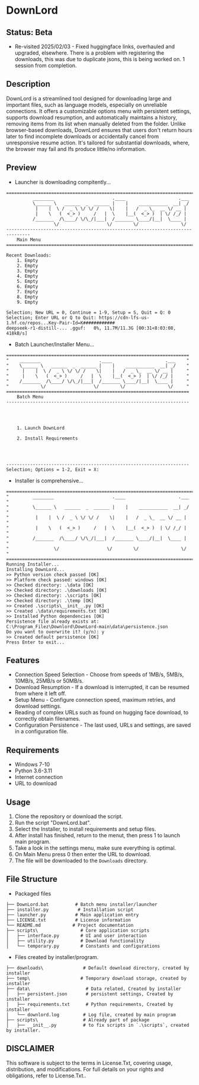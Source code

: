 # DownLord
## Status: Beta
- Re-visited 2025/02/03 - Fixed huggingface links, overhauled and upgraded, elsewhere. There is a problem with registering the downloads, this was due to duplicate jsons, this is being worked on. 1 session from completion.

## Description
DownLord is a streamlined tool designed for downloading large and important files, such as language models, especially on unreliable connections. It offers a customizable options menu with persistent settings, supports download resumption, and automatically maintains a history, removing items from its list when manually deleted from the folder. Unlike browser-based downloads, DownLord ensures that users don't return hours later to find incomplete downloads or accidentally cancel from unresponsive resume action. It's tailored for substantial downloads, where, the browser may fail and lfs produce little/no information.

## Preview
- Launcher is downloading compitently...
```
===============================================================================
          ________                      .____                    .___
          \______ \   ______  _  ______ |    |    ___________  __| _/
           |    |  \ /  _ \ \/ \/ /    \|    |   /  _ \_  __ \/ __ |
           |    \   (  <_> )     /   |  \    |__(  <_> )  | \/ /_/ |
          /_______  /\____/ \/\_/|___|  /_______ \____/|__|  \____ |
                  \/                  \/        \/                \/
-------------------------------------------------------------------------------
    Main Menu
===============================================================================

Recent Downloads:
    1. Empty
    2. Empty
    3. Empty
    4. Empty
    5. Empty
    6. Empty
    7. Empty
    8. Empty
    9. Empty

Selection; New URL = 0, Continue = 1-9, Setup = S, Quit = Q: 0
Selection; Enter URL or Q to Quit: https://cdn-lfs-us-1.hf.co/repos...Key-Pair-Id=K############
deepseek-r1-distill-... .gguf:   0%, 11.7M/11.3G [00:31<8:03:08, 418kB/s]
```
- Batch Launcher/Installer Menu...
```
=====================================================================
"    ________                      .____                    .___    "
"    \______ \   ______  _  ______ |    |    ___________  __| _/    "
"     |    |  \ /  _ \ \/ \/ /    \|    |   /  _ \_  __ \/ __ |     "
"     |    \   (  <_> )     /   |  \    |__(  <_> )  | \/ /_/ |     "
"    /_______  /\____/ \/\_/|___|  /_______ \____/|__|  \____ |     "
"            \/                  \/        \/                \/     "
=====================================================================
    Batch Menu
---------------------------------------------------------------------




    1. Launch DownLord

    2. Install Requirements




---------------------------------------------------------------------
Selection; Options = 1-2, Exit = X:
```
- Installer is comprehensive...
```
===============================================================================
"         ________                      .____                    .___         "
"         \______ \   ______  _  ______ |    |    ___________  __| _/         "
"          |    |  \ /  _ \ \/ \/ /    \|    |   /  _ \_  __ \/ __ |          "
"          |    \   (  <_> )     /   |  \    |__(  <_> )  | \/ /_/ |          "
"         /_______  /\____/ \/\_/|___|  /_______ \____/|__|  \____ |          "
"                 \/                  \/        \/                \/          "
===============================================================================
Running Installer...
Installing DownLord...
>> Python version check passed [OK]
>> Platform check passed: windows [OK]
>> Checked directory: .\data [OK]
>> Checked directory: .\downloads [OK]
>> Checked directory: .\scripts [OK]
>> Checked directory: .\temp [OK]
>> Created .\scripts\__init__.py [OK]
>> Created .\data\requirements.txt [OK]
>> Installed Python dependencies [OK]
Persistence file already exists at: C:\Program_Filez\Downlord\DownLord-main\data\persistence.json
Do you want to overwrite it? (y/n): y
>> Created default persistence [OK]
Press Enter to exit...
```


## Features
- Connection Speed Selection - Choose from speeds of 1MB/s, 5MB/s, 10MB/s, 25MB/s or 50MB/s.
- Download Resumption - If a download is interrupted, it can be resumed from where it left off.
- Setup Menu - Configure connection speed, maximum retries, and download settings.
- Reading of complex URLs such as found on hugging face download, to correctly obtain filenames.
- Configuration Persistence - The last used, URLs and settings, are saved in a configuration file.

## Requirements
- Windows 7-10 
- Python 3.6-3.11
- Internet connection
- URL to download

## Usage
1. Clone the repository or download the script.
2. Run the script "DownLord.bat".
3. Select the Installer, to install requirements and setup files.
4. After install has finished, return to the menut, then press 1 to launch main program.
5. Take a look in the settings menu, make sure everything is optimal.
4. On Main Menu press 0 then enter the URL to download.
5. The file will be downloaded to the `Downloads` directory.

## File Structure
- Packaged files
```
├── DownLord.bat          # Batch menu installer/launcher
├── installer.py           # Installation script
├── launcher.py           # Main application entry
├── LICENSE.txt           # License information
└── README.md            # Project documentation
├── scripts\                # Core application scripts
│   ├── interface.py        # UI and user interaction
│   ├── utility.py          # Download functionality
│   └── temporary.py        # Constants and configurations
```
- Files created by installer/program.
```
├── downloads\               # Default download directory, created by installer
├── temp\                   # Temporary download storage, created by installer
├── data\                     # Data related, Created by installer
│   ├── persistent.json       # persistent settings, Created by installer
│   ├── requirements.txt      # Python requirements, Created by installer
│   └── downlord.log         # Log file, created by main program
├── scripts\                 # Already part of package
│   ├── __init__.py          # to fix scripts in `.\scripts`, created by installer.
```

## DISCLAIMER
This software is subject to the terms in License.Txt, covering usage, distribution, and modifications. For full details on your rights and obligations, refer to License.Txt..

